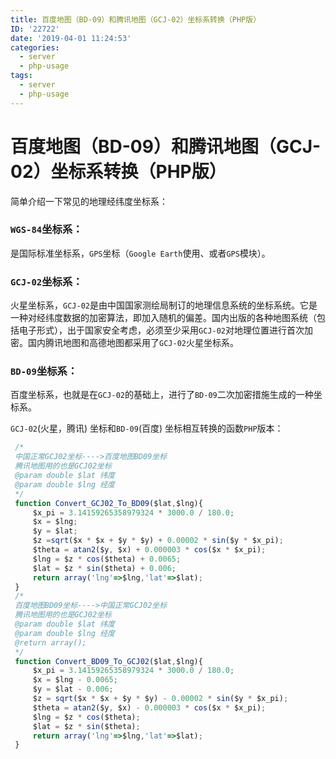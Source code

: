 ```yaml
---
title: 百度地图（BD-09）和腾讯地图（GCJ-02）坐标系转换（PHP版）
ID: '22722'
date: '2019-04-01 11:24:53'
categories:
  - server
  - php-usage
tags:
  - server
  - php-usage
---
```


# 百度地图（BD-09）和腾讯地图（GCJ-02）坐标系转换（PHP版）

简单介绍一下常见的地理经纬度坐标系：

### `WGS-84`坐标系：

是国际标准坐标系，`GPS`坐标（`Google Earth`使用、或者`GPS`模块）。

### `GCJ-02`坐标系：

火星坐标系，`GCJ-02`是由中国国家测绘局制订的地理信息系统的坐标系统。它是一种对经纬度数据的加密算法，即加入随机的偏差。国内出版的各种地图系统（包括电子形式），出于国家安全考虑，必须至少采用`GCJ-02`对地理位置进行首次加密。国内腾讯地图和高德地图都采用了`GCJ-02`火星坐标系。

### `BD-09`坐标系：

百度坐标系，也就是在`GCJ-02`的基础上，进行了`BD-09`二次加密措施生成的一种坐标系。

`GCJ-02`(火星，腾讯) 坐标和`BD-09`(百度) 坐标相互转换的函数`PHP`版本：

``` js 
 /*
 中国正常GCJ02坐标---->百度地图BD09坐标
 腾讯地图用的也是GCJ02坐标
 @param double $lat 纬度
 @param double $lng 经度
 */
 function Convert_GCJ02_To_BD09($lat,$lng){
     $x_pi = 3.14159265358979324 * 3000.0 / 180.0;
     $x = $lng;
     $y = $lat;
     $z =sqrt($x * $x + $y * $y) + 0.00002 * sin($y * $x_pi);
     $theta = atan2($y, $x) + 0.000003 * cos($x * $x_pi);
     $lng = $z * cos($theta) + 0.0065;
     $lat = $z * sin($theta) + 0.006;
     return array('lng'=>$lng,'lat'=>$lat);
 }
 /*
 百度地图BD09坐标---->中国正常GCJ02坐标
 腾讯地图用的也是GCJ02坐标
 @param double $lat 纬度
 @param double $lng 经度
 @return array();
 */
 function Convert_BD09_To_GCJ02($lat,$lng){
     $x_pi = 3.14159265358979324 * 3000.0 / 180.0;
     $x = $lng - 0.0065;
     $y = $lat - 0.006;
     $z = sqrt($x * $x + $y * $y) - 0.00002 * sin($y * $x_pi);
     $theta = atan2($y, $x) - 0.000003 * cos($x * $x_pi);
     $lng = $z * cos($theta);
     $lat = $z * sin($theta);
     return array('lng'=>$lng,'lat'=>$lat);
 }
```
 
 
 
 
 
 
 
 
 
 
 
 
 
 
 
 
 
 
 
 
 
 
 
